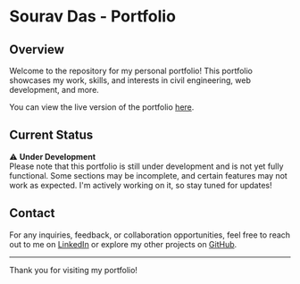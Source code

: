 # Sourav Das - Portfolio

## Overview
Welcome to the repository for my personal portfolio! This portfolio showcases my work, skills, and interests in civil engineering, web development, and more.

You can view the live version of the portfolio [here](https://your-portfolio-link.vercel.app).

## Current Status
⚠️ **Under Development**  
Please note that this portfolio is still under development and is not yet fully functional. Some sections may be incomplete, and certain features may not work as expected. I'm actively working on it, so stay tuned for updates!

## Contact
For any inquiries, feedback, or collaboration opportunities, feel free to reach out to me on [LinkedIn](https://www.linkedin.com/in/soouravdas15/) or explore my other projects on [GitHub](https://github.com/soouravdas01).

---

Thank you for visiting my portfolio!
